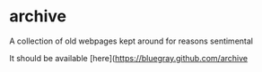 archive
=======

A collection of old webpages kept around for reasons sentimental

It should be available [here](https://bluegray.github.com/archive
